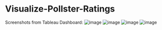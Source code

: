 # Visualize-Pollster-Ratings
Screenshots from Tableau Dashboard:
![image](https://github.com/user-attachments/assets/f76ee449-e482-4f37-b95b-be0cd5c2fe1c)
![image](https://github.com/user-attachments/assets/49ba07bd-e3b8-4854-be89-f5fcc5f5e53d)
![image](https://github.com/user-attachments/assets/a82cc416-bad3-45ac-b28f-47fd6441b758)
![image](https://github.com/user-attachments/assets/2a578b46-f63f-4535-bf0f-5d9745bca26b)

